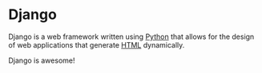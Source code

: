 # Django

Django is a web framework written using [Python](Python) that allows for the design of web applications that generate [HTML](HTML) dynamically.

Django is awesome!